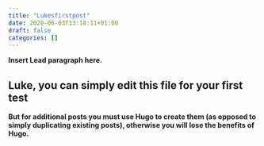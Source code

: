```yaml
---
title: "Lukesfirstpost"
date: 2020-06-03T13:18:11+01:00
draft: false
categories: []
---
```


**Insert Lead paragraph here.**

## Luke, you can simply edit this file for your first test

**But for additional posts you must use Hugo to create them (as opposed to simply duplicating existing posts), otherwise you will lose the benefits of Hugo.**




